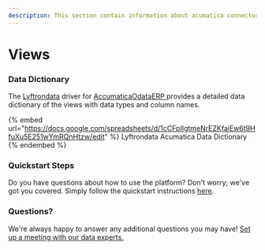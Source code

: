 ```yaml
---
description: This section contain information about acumatica connector views information
---
```


# Views

### Data Dictionary

The [Lyftrondata](https://www.lyftrondata.com/) driver for [AccumaticaOdataERP](https://lyftron.com/source/data-migration-from-acumatica-to-snowflake-google-bigquery-amazon-redshift-and-azure-sql-database/)[ ](https://www.lyftrondata.com/integration/acumatica/)provides a detailed data dictionary of the views with data types and column names.

{% embed url="https://docs.google.com/spreadsheets/d/1cCFpIIgtmeNrEZKfaiEw6t9HfuXu5E251wYmRQnHtzw/edit" %}
Lyftrondata Acumatica Data Dictionary
{% endembed %}

### Quickstart Steps

Do you have questions about how to use the platform? Don't worry; we've got you covered. Simply follow the quickstart instructions [here](../../acumatica/).

### Questions? <a href="#questions" id="questions"></a>

We're always happy to answer any additional questions you may have! [Set up a meeting with our data experts.](https://www.lyftrondata.com/book-a-meeting/)
